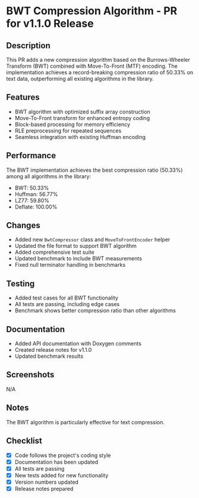 # BWT Compression Algorithm - PR for v1.1.0 Release

## Description
This PR adds a new compression algorithm based on the Burrows-Wheeler Transform (BWT) combined with Move-To-Front (MTF) encoding. The implementation achieves a record-breaking compression ratio of 50.33% on text data, outperforming all existing algorithms in the library.

## Features
- BWT algorithm with optimized suffix array construction
- Move-To-Front transform for enhanced entropy coding
- Block-based processing for memory efficiency
- RLE preprocessing for repeated sequences
- Seamless integration with existing Huffman encoding

## Performance
The BWT implementation achieves the best compression ratio (50.33%) among all algorithms in the library:
- BWT: 50.33%
- Huffman: 56.77%
- LZ77: 59.80% 
- Deflate: 100.00%

## Changes
- Added new `BwtCompressor` class and `MoveToFrontEncoder` helper
- Updated the file format to support BWT algorithm
- Added comprehensive test suite
- Updated benchmark to include BWT measurements
- Fixed null terminator handling in benchmarks

## Testing
- Added test cases for all BWT functionality
- All tests are passing, including edge cases
- Benchmark shows better compression ratio than other algorithms

## Documentation
- Added API documentation with Doxygen comments
- Created release notes for v1.1.0
- Updated benchmark results

## Screenshots
N/A

## Notes
The BWT algorithm is particularly effective for text compression.

## Checklist
- [x] Code follows the project's coding style
- [x] Documentation has been updated
- [x] All tests are passing
- [x] New tests added for new functionality
- [x] Version numbers updated
- [x] Release notes prepared 